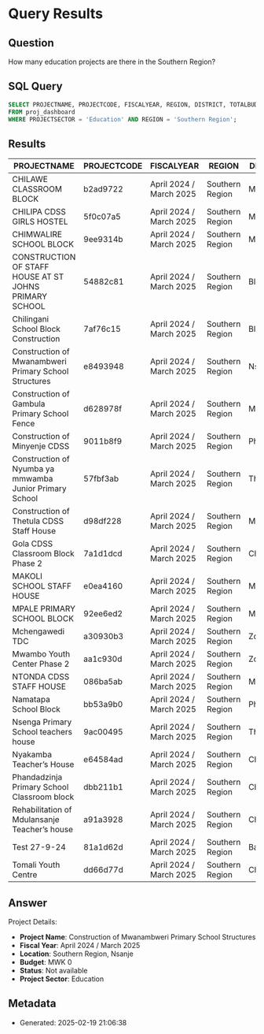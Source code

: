 # Query Results

## Question
How many education projects are there in the Southern Region?

## SQL Query
```sql
SELECT PROJECTNAME, PROJECTCODE, FISCALYEAR, REGION, DISTRICT, TOTALBUDGET, PROJECTSTATUS, PROJECTSECTOR 
FROM proj_dashboard 
WHERE PROJECTSECTOR = 'Education' AND REGION = 'Southern Region';
```

## Results
| PROJECTNAME | PROJECTCODE | FISCALYEAR | REGION | DISTRICT | TOTALBUDGET | PROJECTSTATUS | PROJECTSECTOR | CONTRACTORNAME | STARTDATE | TOTALEXPENDITURETODATE | FUNDINGSOURCE | LASTVISIT |
| --- | --- | --- | --- | --- | --- | --- | --- | --- | --- | --- | --- | --- |
| CHILAWE CLASSROOM BLOCK | b2ad9722 | April 2024 / March 2025 | Southern Region | Mangochi |  |  | Education |
| CHILIPA CDSS GIRLS HOSTEL | 5f0c07a5 | April 2024 / March 2025 | Southern Region | Mangochi |  |  | Education |
| CHIMWALIRE SCHOOL BLOCK | 9ee9314b | April 2024 / March 2025 | Southern Region | Mangochi |  |  | Education |
| CONSTRUCTION OF  STAFF HOUSE AT ST JOHNS PRIMARY SCHOOL | 54882c81 | April 2024 / March 2025 | Southern Region | Blantyre |  |  | Education |
| Chilingani School Block Construction | 7af76c15 | April 2024 / March 2025 | Southern Region | Blantyre |  |  | Education |
| Construction of  Mwanambweri Primary School Structures | e8493948 | April 2024 / March 2025 | Southern Region | Nsanje |  |  | Education |
| Construction of Gambula Primary School Fence | d628978f | April 2024 / March 2025 | Southern Region | Mulanje |  |  | Education |
| Construction of Minyenje CDSS  | 9011b8f9 | April 2024 / March 2025 | Southern Region | Phalombe |  |  | Education |
| Construction of Nyumba ya mmwamba Junior Primary School | 57fbf3ab | April 2024 / March 2025 | Southern Region | Thyolo |  |  | Education |
| Construction of Thetula CDSS Staff House | d98df228 | April 2024 / March 2025 | Southern Region | Mwanza | MWK 117,568,824 |  | Education |
| Gola CDSS Classroom Block Phase 2 | 7a1d1dcd | April 2024 / March 2025 | Southern Region | Chikwawa |  |  | Education |
| MAKOLI SCHOOL STAFF HOUSE | e0ea4160 | April 2024 / March 2025 | Southern Region | Mangochi |  |  | Education |
| MPALE PRIMARY SCHOOL BLOCK | 92ee6ed2 | April 2024 / March 2025 | Southern Region | Mangochi |  |  | Education |
| Mchengawedi TDC | a30930b3 | April 2024 / March 2025 | Southern Region | Zomba |  |  | Education |
| Mwambo Youth Center Phase 2 | aa1c930d | April 2024 / March 2025 | Southern Region | Zomba |  |  | Education |
| NTONDA CDSS STAFF HOUSE | 086ba5ab | April 2024 / March 2025 | Southern Region | Mangochi |  |  | Education |
| Namatapa School Block | bb53a9b0 | April 2024 / March 2025 | Southern Region | Phalombe | MWK 40,562,552 | Implementation: On track | Education |
| Nsenga Primary School teachers house | 9ac00495 | April 2024 / March 2025 | Southern Region | Thyolo |  |  | Education |
| Nyakamba Teacher’s House  | e64584ad | April 2024 / March 2025 | Southern Region | Chikwawa |  |  | Education |
| Phandadzinja Primary School Classroom block  | dbb211b1 | April 2024 / March 2025 | Southern Region | Chikwawa |  |  | Education |
| Rehabilitation of Mdulansanje Teacher’s house | a91a3928 | April 2024 / March 2025 | Southern Region | Chikwawa |  |  | Education |
| Test 27-9-24 | 81a1d62d | April 2024 / March 2025 | Southern Region | Balaka |  |  | Education |
| Tomali Youth Centre | dd66d77d | April 2024 / March 2025 | Southern Region | Chikwawa |  |  | Education |


## Answer
Project Details:
* **Project Name**: Construction of  Mwanambweri Primary School Structures
* **Fiscal Year**: April 2024 / March 2025
* **Location**: Southern Region, Nsanje
* **Budget**: MWK 0
* **Status**: Not available
* **Project Sector**: Education

## Metadata
- Generated: 2025-02-19 21:06:38

